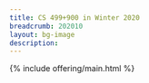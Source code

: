 ```yaml
---
title: CS 499+900 in Winter 2020
breadcrumb: 202010
layout: bg-image
description:
---
```


{% include offering/main.html %}
